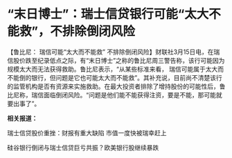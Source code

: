 # “末日博士”：瑞士信贷银行可能“太大不能救”，不排除倒闭风险

【鲁比尼： 瑞信可能“太大而不能救”
不排除倒闭风险】财联社3月15日电，在瑞信股价跌至纪录低点之际，有“末日博士”之称的鲁比尼周三警告称，该行可能因为规模太大而无法获得救助。鲁比尼表示，“从某些标准来看，
瑞信可能属于太大而不能倒的银行，但问题是它也可能太大而不能救”。其补充说，目前尚不清楚该行的监管机构是否有资源来实施救助。在最大投资者排除了增持股份的可能性后，鲁比尼称，瑞信面临倒闭风险。“问题是他们能不能获得注资，要是不能，那可能就要出事了”。

**相关报道：**

瑞士信贷股价重挫：财报有重大缺陷 市值一度快被瑞幸赶上

硅谷银行倒闭与瑞士信贷巨亏共振？欧美银行股继续暴跌

